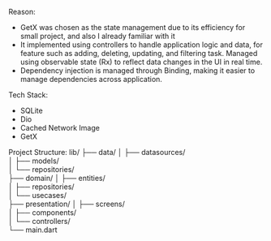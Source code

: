 Reason: 
- GetX was chosen as the state management due to its efficiency for small project, and also I already familiar with it
- It implemented using controllers to handle application logic and data, for feature such as adding, deleting, updating, and filtering task. Managed using observable state (Rx) to reflect data changes in the UI in real time.
- Dependency injection is managed through Binding, making it easier to manage dependencies across application.

Tech Stack:
- SQLite
- Dio
- Cached Network Image
- GetX

Project Structure:
lib/
├── data/
│   ├── datasources/     
│   ├── models/         
│   └── repositories/      
├── domain/
│   ├── entities/         
│   ├── repositories/      
│   └── usecases/         
├── presentation/
│   ├── screens/        
│   ├── components/      
│   └── controllers/     
└── main.dart  

